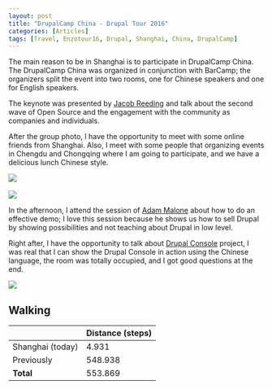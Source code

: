 ```yaml
---
layout: post
title: "DrupalCamp China - Drupal Tour 2016"
categories: [Articles]
tags: [Travel, Enzotour16, Drupal, Shanghai, China, DrupalCamp]
---
```

The main reason to be in Shanghai is to participate in DrupalCamp China. The DrupalCamp China was organized in conjunction with BarCamp; the organizers split the event into two rooms, one for Chinese speakers and one for English speakers.

The keynote was presented by [Jacob Reeding](https://www.linkedin.com/in/jacobredding) and talk about the second wave of Open Source and the engagement with the community as companies and individuals.

After the group photo, I have the opportunity to meet with some online friends from Shanghai. Also, I meet with some people that organizing events in Chengdu and Chongqing where I am going to participate, and we have a delicious lunch Chinese style.

<img style="margin-right: 20px;" src="{{site.url }}/assets/img/china-friends.jpg"/>
<br/><br/>
<img style="margin-right: 20px;" src="{{site.url }}/assets/img/drupalcamp-china-lunch.jpg"/>

In the afternoon, I attend the session of [Adam Malone](https://www.adammalone.net/about) about how to do an effective demo; I love this session because he shows us how to sell Drupal by showing possibilities and not teaching about Drupal in low level.

Right after, I have the opportunity to talk about [Drupal Console](http://drupalconsole.com) project, I was real that I can show the Drupal Console in action using the Chinese language, the room was totally occupied, and I got good questions at the end. 

<img style="margin-right: 20px;" src="{{site.url }}/assets/img/drupalcampchina-console-session.jpg"/>

## Walking
|  | Distance (steps) |
|---|---|
| Shanghai (today) |  4.931 |
| Previously  | 548.938 |
| **Total**  | 553.869 | 